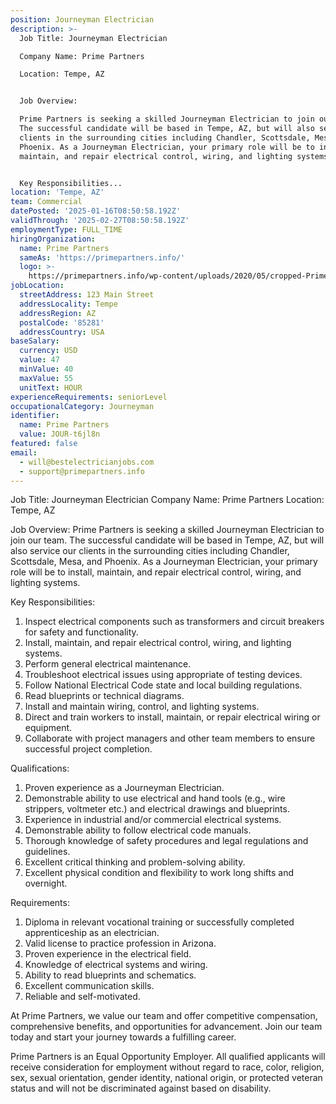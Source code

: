 ```yaml
---
position: Journeyman Electrician
description: >-
  Job Title: Journeyman Electrician

  Company Name: Prime Partners

  Location: Tempe, AZ 


  Job Overview:

  Prime Partners is seeking a skilled Journeyman Electrician to join our team.
  The successful candidate will be based in Tempe, AZ, but will also service our
  clients in the surrounding cities including Chandler, Scottsdale, Mesa, and
  Phoenix. As a Journeyman Electrician, your primary role will be to install,
  maintain, and repair electrical control, wiring, and lighting systems. 


  Key Responsibilities...
location: 'Tempe, AZ'
team: Commercial
datePosted: '2025-01-16T08:50:58.192Z'
validThrough: '2025-02-27T08:50:58.192Z'
employmentType: FULL_TIME
hiringOrganization:
  name: Prime Partners
  sameAs: 'https://primepartners.info/'
  logo: >-
    https://primepartners.info/wp-content/uploads/2020/05/cropped-Prime-Partners-Logo-NO-BG-1-1.png
jobLocation:
  streetAddress: 123 Main Street
  addressLocality: Tempe
  addressRegion: AZ
  postalCode: '85281'
  addressCountry: USA
baseSalary:
  currency: USD
  value: 47
  minValue: 40
  maxValue: 55
  unitText: HOUR
experienceRequirements: seniorLevel
occupationalCategory: Journeyman
identifier:
  name: Prime Partners
  value: JOUR-t6jl8n
featured: false
email:
  - will@bestelectricianjobs.com
  - support@primepartners.info
---
```




Job Title: Journeyman Electrician
Company Name: Prime Partners
Location: Tempe, AZ 

Job Overview:
Prime Partners is seeking a skilled Journeyman Electrician to join our team. The successful candidate will be based in Tempe, AZ, but will also service our clients in the surrounding cities including Chandler, Scottsdale, Mesa, and Phoenix. As a Journeyman Electrician, your primary role will be to install, maintain, and repair electrical control, wiring, and lighting systems. 

Key Responsibilities:

1. Inspect electrical components such as transformers and circuit breakers for safety and functionality.
2. Install, maintain, and repair electrical control, wiring, and lighting systems.
3. Perform general electrical maintenance.
4. Troubleshoot electrical issues using appropriate of testing devices.
5. Follow National Electrical Code state and local building regulations.
6. Read blueprints or technical diagrams.
7. Install and maintain wiring, control, and lighting systems.
8. Direct and train workers to install, maintain, or repair electrical wiring or equipment.
9. Collaborate with project managers and other team members to ensure successful project completion.

Qualifications:

1. Proven experience as a Journeyman Electrician.
2. Demonstrable ability to use electrical and hand tools (e.g., wire strippers, voltmeter etc.) and electrical drawings and blueprints.
3. Experience in industrial and/or commercial electrical systems.
4. Demonstrable ability to follow electrical code manuals.
5. Thorough knowledge of safety procedures and legal regulations and guidelines.
6. Excellent critical thinking and problem-solving ability.
7. Excellent physical condition and flexibility to work long shifts and overnight.

Requirements:

1. Diploma in relevant vocational training or successfully completed apprenticeship as an electrician.
2. Valid license to practice profession in Arizona.
3. Proven experience in the electrical field.
4. Knowledge of electrical systems and wiring.
5. Ability to read blueprints and schematics.
6. Excellent communication skills.
7. Reliable and self-motivated.

At Prime Partners, we value our team and offer competitive compensation, comprehensive benefits, and opportunities for advancement. Join our team today and start your journey towards a fulfilling career. 

Prime Partners is an Equal Opportunity Employer. All qualified applicants will receive consideration for employment without regard to race, color, religion, sex, sexual orientation, gender identity, national origin, or protected veteran status and will not be discriminated against based on disability.
